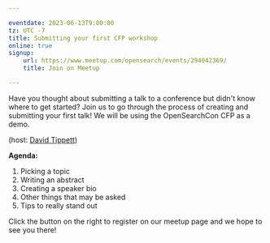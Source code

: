 ```yaml
---

eventdate: 2023-06-13T9:00:00
tz: UTC -7
title: Submitting your first CFP workshop
online: true
signup:
    url: https://www.meetup.com/opensearch/events/294042369/
    title: Join on Meetup

---
```


Have you thought about submitting a talk to a conference but didn't know where to get started? Join us to go through the process of creating and submitting your first talk! We will be using the OpenSearchCon CFP as a demo. 

(host: [David Tippett](https://github.com/dtaivpp))

**Agenda:**

1. Picking a topic
2. Writing an abstract
3. Creating a speaker bio
4. Other things that may be asked
5. Tips to really stand out

Click the button on the right to register on our meetup page and we hope to see you there!
